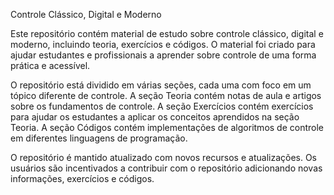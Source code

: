 Controle Clássico, Digital e Moderno

Este repositório contém material de estudo sobre controle clássico, digital e moderno, incluindo teoria, exercícios e códigos. O material foi criado para ajudar estudantes e profissionais a aprender sobre controle de uma forma prática e acessível.

O repositório está dividido em várias seções, cada uma com foco em um tópico diferente de controle. A seção Teoria contém notas de aula e artigos sobre os fundamentos de controle. A seção Exercícios contém exercícios para ajudar os estudantes a aplicar os conceitos aprendidos na seção Teoria. A seção Códigos contém implementações de algoritmos de controle em diferentes linguagens de programação.

O repositório é mantido atualizado com novos recursos e atualizações. Os usuários são incentivados a contribuir com o repositório adicionando novas informações, exercícios e códigos.
